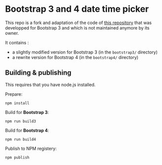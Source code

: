 Bootstrap 3 and 4 date time picker
==================================

This repo is a fork and adaptation of the code of [this repository](https://github.com/smalot/bootstrap-datetimepicker)
that was developped for Bootstrap 3 and which is not maintained anymore by its owner.

It contains :

- a slightly modified version for Bootstrap 3 (in the `bootstrap3/` directory)
- a rewrite version for Bootstrap 4 (in the `bootstrap4/` directory)

Building & publishing
---------------------

This requires that you have node.js installed.

Prepare:

	npm install

Build for **Bootstrap 3**:

	npm run build3

Build for **Bootstrap 4**:

	npm run build4

Publish to NPM registery:

	npm publish